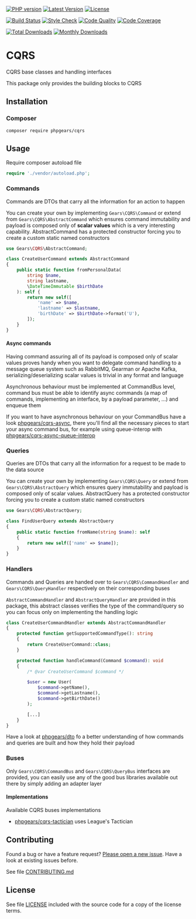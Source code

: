 [![PHP version](https://img.shields.io/badge/PHP-%3E%3D7.1-8892BF.svg?style=flat-square)](http://php.net)
[![Latest Version](https://img.shields.io/packagist/v/phpgears/cqrs.svg?style=flat-square)](https://packagist.org/packages/phpgears/cqrs)
[![License](https://img.shields.io/github/license/phpgears/cqrs.svg?style=flat-square)](https://github.com/phpgears/cqrs/blob/master/LICENSE)

[![Build Status](https://img.shields.io/travis/phpgears/cqrs.svg?style=flat-square)](https://travis-ci.org/phpgears/cqrs)
[![Style Check](https://styleci.io/repos/149037552/shield)](https://styleci.io/repos/149037552)
[![Code Quality](https://img.shields.io/scrutinizer/g/phpgears/cqrs.svg?style=flat-square)](https://scrutinizer-ci.com/g/phpgears/cqrs)
[![Code Coverage](https://img.shields.io/coveralls/phpgears/cqrs.svg?style=flat-square)](https://coveralls.io/github/phpgears/cqrs)

[![Total Downloads](https://img.shields.io/packagist/dt/phpgears/cqrs.svg?style=flat-square)](https://packagist.org/packages/phpgears/cqrs/stats)
[![Monthly Downloads](https://img.shields.io/packagist/dm/phpgears/cqrs.svg?style=flat-square)](https://packagist.org/packages/phpgears/cqrs/stats)

# CQRS

CQRS base classes and handling interfaces

This package only provides the building blocks to CQRS

## Installation

### Composer

```
composer require phpgears/cqrs
```

## Usage

Require composer autoload file

```php
require './vendor/autoload.php';
```

### Commands

Commands are DTOs that carry all the information for an action to happen

You can create your own by implementing `Gears\CQRS\Command` or extend from `Gears\CQRS\AbstractCommand` which ensures command immutability and payload is composed only of **scalar values** which is a very interesting capability. AbstractCommand has a protected constructor forcing you to create a custom static named constructors

```php
use Gears\CQRS\AbstractCommand;

class CreateUserCommand extends AbstractCommand
{
    public static function fromPersonalData(
        string $name,
        string lastname,
        \DateTimeImmutable $birthDate
    ): self {
        return new self([
            'name' => $name,
            'lastname' => $lastname,
            'birthDate' => $birthDate->format('U'),
        ]);
    }
}
```

#### Async commands

Having command assuring all of its payload is composed only of scalar values proves handy when you want to delegate command handling to a message queue system such as RabbitMQ, Gearman or Apache Kafka, serializing/deserializing scalar values is trivial in any format and language

Asynchronous behaviour must be implemented at CommandBus level, command bus must be able to identify async commands (a map of commands, implementing an interface, by a payload parameter, ...) and enqueue them 

If you want to have asynchronous behaviour on your CommandBus have a look [phpgears/cqrs-async](https://github.com/phpgears/cqrs-async), there you'll find all the necessary pieces to start your async command bus, for example using queue-interop with [phpgears/cqrs-async-queue-interop](https://github.com/phpgears/cqrs-async-queue-interop)

### Queries

Queries are DTOs that carry all the information for a request to be made to the data source
 
 You can create your own by implementing `Gears\CQRS\Query` or extend from `Gears\CQRS\AbstractQuery` which ensures query immutability and payload is composed only of scalar values. AbstractQuery has a protected constructor forcing you to create a custom static named constructors

```php
use Gears\CQRS\AbstractQuery;

class FindUserQuery extends AbstractQuery
{
    public static function fromName(string $name): self 
    {
        return new self(['name' => $name]);
    }
}
```

### Handlers

Commands and Queries are handed over to `Gears\CQRS\CommandHandler` and `Gears\CQRS\QueryHandler` respectively on their corresponding buses

`AbstractCommandHandler` and `AbstractQueryHandler` are provided in this package, this abstract classes verifies the type of the command/query so you can focus only on implementing the handling logic

```php
class CreateUserCommandHandler extends AbstractCommandHandler
{
    protected function getSupportedCommandType(): string
    {
        return CreateUserCommand::class;
    }

    protected function handleCommand(Command $command): void
    {
        /* @var CreateUserCommand $command */

        $user = new User(
            $command->getName(),
            $command->getLastname(),
            $command->getBirthDate()
        );

        [...]
    }
}
```

Have a look at [phpgears/dto](https://github.com/phpgears/dto) fo a better understanding of how commands and queries are built and how they hold their payload

### Buses

Only `Gears\CQRS\CommandBus` and `Gears\CQRS\QueryBus` interfaces are provided, you can easily use any of the good bus libraries available out there by simply adding an adapter layer

#### Implementations

Available CQRS buses implementations

* [phpgears/cqrs-tactician](https://github.com/phpgears/cqrs-tactician) uses League's Tactician

## Contributing

Found a bug or have a feature request? [Please open a new issue](https://github.com/phpgears/cqrs/issues). Have a look at existing issues before.

See file [CONTRIBUTING.md](https://github.com/phpgears/cqrs/blob/master/CONTRIBUTING.md)

## License

See file [LICENSE](https://github.com/phpgears/cqrs/blob/master/LICENSE) included with the source code for a copy of the license terms.
